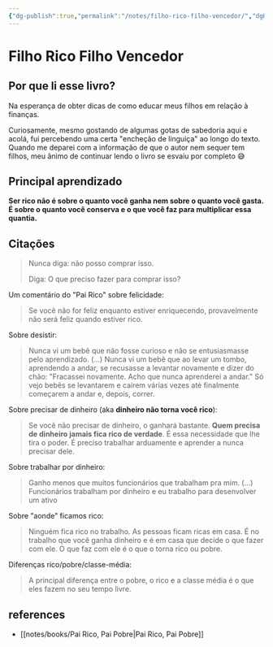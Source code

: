 ```yaml
---
{"dg-publish":true,"permalink":"/notes/filho-rico-filho-vencedor/","dgHomeLink":true,"dgPassFrontmatter":false}
---
```


# Filho Rico Filho Vencedor

## Por que li esse livro?

Na esperança de obter dicas de como educar meus filhos em relação à finanças.

Curiosamente, mesmo gostando de algumas gotas de sabedoria aqui e acolá, fui percebendo uma certa "encheção de linguiça" ao longo do texto. Quando me deparei com a informação de que o autor nem sequer tem filhos, meu ânimo de continuar lendo o livro se esvaiu por completo 😅

## Principal aprendizado

**Ser rico não é sobre o quanto você ganha nem sobre o quanto você gasta. É sobre o quanto você conserva e o que você faz para multiplicar essa quantia.**

## Citações

> Nunca diga: não posso comprar isso.
> 
> Diga: O que preciso fazer para comprar isso?


Um comentário do "Pai Rico" sobre felicidade:

> Se você não for feliz enquanto estiver enriquecendo, provavelmente não será feliz quando estiver rico.


Sobre desistir:

> Nunca vi um bebê que não fosse curioso e não se entusiasmasse pelo aprendizado. (...) Nunca vi um bebê que ao levar um tombo, aprendendo a andar, se recusasse a levantar novamente e dizer do chão: "Fracassei novamente. Acho que nunca aprenderei a andar." Só vejo bebês se levantarem e caírem várias vezes até finalmente começarem a andar e, depois, correr.


Sobre precisar de dinheiro (aka **dinheiro não torna você rico**):

> Se você não precisar de dinheiro, o ganhará bastante. **Quem precisa de dinheiro jamais fica rico de verdade**. É essa necessidade que lhe tira o poder. É preciso trabalhar arduamente e aprender a nunca precisar dele.


Sobre trabalhar por dinheiro:

> Ganho menos que muitos funcionários que trabalham pra mim. (...) Funcionários trabalham por dinheiro e eu trabalho para desenvolver um ativo

Sobre "aonde" ficamos rico:

> Ninguém fica rico no trabalho. As pessoas ficam ricas em casa. É no trabalho que você ganha dinheiro e é em casa que decide o que fazer com ele. O que faz com ele é o que o torna rico ou pobre.


Diferenças rico/pobre/classe-média:

> A principal diferença entre o pobre, o rico e a classe média é o que eles fazem no seu tempo livre.




## references

- [[notes/books/Pai Rico, Pai Pobre|Pai Rico, Pai Pobre]]